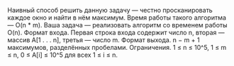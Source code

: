 Наивный способ решить данную задачу — честно просканировать каждое окно и найти в нём максимум. Время работы такого алгоритма — O(n * m).
Ваша задача — реализовать алгоритм со временем работы O(n).
Формат входа.
Первая строка входа содержит число n, вторая — массив A[1 . . . n], третья — число m.
Формат выхода.
n − m + 1 максимумов, разделённых пробелами.
Ограничения.
1 ≤ n ≤ 10^5, 1 ≤ m ≤ n, 0 ≤ A[i] ≤ 10^5 для всех 1 ≤ i ≤ n.
